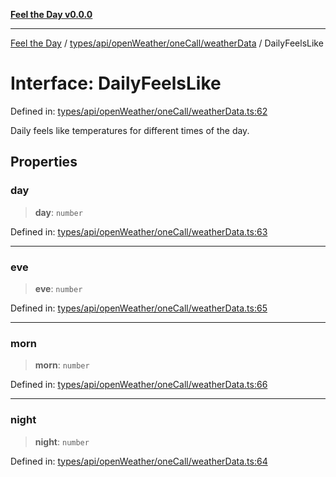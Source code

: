 [**Feel the Day v0.0.0**](../../../../../../README.md)

***

[Feel the Day](../../../../../../README.md) / [types/api/openWeather/oneCall/weatherData](../README.md) / DailyFeelsLike

# Interface: DailyFeelsLike

Defined in: [types/api/openWeather/oneCall/weatherData.ts:62](https://github.com/HyeinKang/feel-the-day/blob/6b0d3fb3bda5bce2accd42bfbaa4c5a46f07891e/src/types/api/openWeather/oneCall/weatherData.ts#L62)

Daily feels like temperatures for different times of the day.

## Properties

### day

> **day**: `number`

Defined in: [types/api/openWeather/oneCall/weatherData.ts:63](https://github.com/HyeinKang/feel-the-day/blob/6b0d3fb3bda5bce2accd42bfbaa4c5a46f07891e/src/types/api/openWeather/oneCall/weatherData.ts#L63)

***

### eve

> **eve**: `number`

Defined in: [types/api/openWeather/oneCall/weatherData.ts:65](https://github.com/HyeinKang/feel-the-day/blob/6b0d3fb3bda5bce2accd42bfbaa4c5a46f07891e/src/types/api/openWeather/oneCall/weatherData.ts#L65)

***

### morn

> **morn**: `number`

Defined in: [types/api/openWeather/oneCall/weatherData.ts:66](https://github.com/HyeinKang/feel-the-day/blob/6b0d3fb3bda5bce2accd42bfbaa4c5a46f07891e/src/types/api/openWeather/oneCall/weatherData.ts#L66)

***

### night

> **night**: `number`

Defined in: [types/api/openWeather/oneCall/weatherData.ts:64](https://github.com/HyeinKang/feel-the-day/blob/6b0d3fb3bda5bce2accd42bfbaa4c5a46f07891e/src/types/api/openWeather/oneCall/weatherData.ts#L64)
